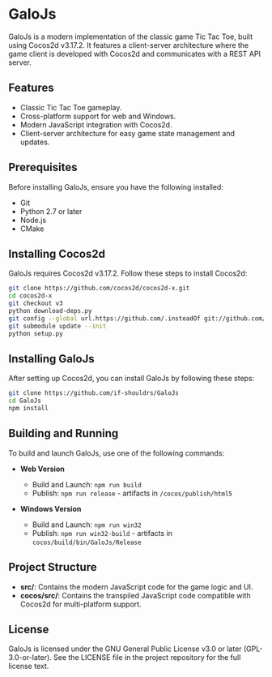 
# GaloJs

GaloJs is a modern implementation of the classic game Tic Tac Toe, built using Cocos2d v3.17.2. It features a client-server architecture where the game client is developed with Cocos2d and communicates with a REST API server.

## Features

- Classic Tic Tac Toe gameplay.
- Cross-platform support for web and Windows.
- Modern JavaScript integration with Cocos2d.
- Client-server architecture for easy game state management and updates.

## Prerequisites

Before installing GaloJs, ensure you have the following installed:

- Git
- Python 2.7 or later
- Node.js
- CMake

## Installing Cocos2d

GaloJs requires Cocos2d v3.17.2. Follow these steps to install Cocos2d:

```bash
git clone https://github.com/cocos2d/cocos2d-x.git
cd cocos2d-x
git checkout v3
python download-deps.py
git config --global url.https://github.com/.insteadOf git://github.com/
git submodule update --init
python setup.py
```

## Installing GaloJs

After setting up Cocos2d, you can install GaloJs by following these steps:

```bash
git clone https://github.com/if-shouldrs/GaloJs
cd GaloJs
npm install
```

## Building and Running

To build and launch GaloJs, use one of the following commands:

- **Web Version**
  - Build and Launch: `npm run build`
  - Publish: `npm run release` - artifacts in `/cocos/publish/html5`

- **Windows Version**
  - Build and Launch: `npm run win32`
  - Publish: `npm run win32-build` - artifacts in `cocos/build/bin/GaloJs/Release`

## Project Structure

- **src/**: Contains the modern JavaScript code for the game logic and UI.
- **cocos/src/**: Contains the transpiled JavaScript code compatible with Cocos2d for multi-platform support.

## License

GaloJs is licensed under the GNU General Public License v3.0 or later (GPL-3.0-or-later). See the LICENSE file in the project repository for the full license text.
